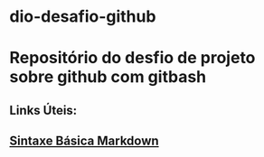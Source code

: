 # dio-desafio-github
# Repositório do desfio de projeto sobre github com gitbash
## Links Úteis:
## [Sintaxe Básica Markdown](https://www.markdownguide.org/)
